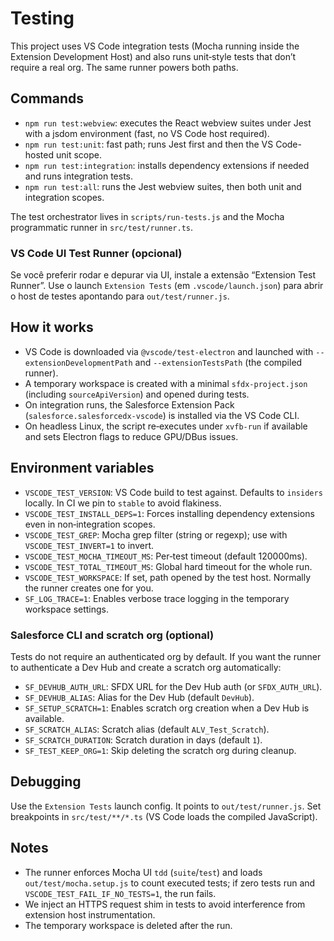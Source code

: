 # Testing

This project uses VS Code integration tests (Mocha running inside the Extension Development Host) and also runs unit‑style tests that don’t require a real org. The same runner powers both paths.

## Commands

- `npm run test:webview`: executes the React webview suites under Jest with a jsdom environment (fast, no VS Code host required).
- `npm run test:unit`: fast path; runs Jest first and then the VS Code-hosted unit scope.
- `npm run test:integration`: installs dependency extensions if needed and runs integration tests.
- `npm run test:all`: runs the Jest webview suites, then both unit and integration scopes.

The test orchestrator lives in `scripts/run-tests.js` and the Mocha programmatic runner in `src/test/runner.ts`.

### VS Code UI Test Runner (opcional)

Se você preferir rodar e depurar via UI, instale a extensão “Extension Test Runner”. Use o launch `Extension Tests` (em `.vscode/launch.json`) para abrir o host de testes apontando para `out/test/runner.js`.

## How it works

- VS Code is downloaded via `@vscode/test-electron` and launched with `--extensionDevelopmentPath` and `--extensionTestsPath` (the compiled runner).
- A temporary workspace is created with a minimal `sfdx-project.json` (including `sourceApiVersion`) and opened during tests.
- On integration runs, the Salesforce Extension Pack (`salesforce.salesforcedx-vscode`) is installed via the VS Code CLI.
- On headless Linux, the script re‑executes under `xvfb-run` if available and sets Electron flags to reduce GPU/DBus issues.

## Environment variables

- `VSCODE_TEST_VERSION`: VS Code build to test against. Defaults to `insiders` locally. In CI we pin to `stable` to avoid flakiness.
- `VSCODE_TEST_INSTALL_DEPS=1`: Forces installing dependency extensions even in non‑integration scopes.
- `VSCODE_TEST_GREP`: Mocha grep filter (string or regexp); use with `VSCODE_TEST_INVERT=1` to invert.
- `VSCODE_TEST_MOCHA_TIMEOUT_MS`: Per‑test timeout (default 120000ms).
- `VSCODE_TEST_TOTAL_TIMEOUT_MS`: Global hard timeout for the whole run.
- `VSCODE_TEST_WORKSPACE`: If set, path opened by the test host. Normally the runner creates one for you.
- `SF_LOG_TRACE=1`: Enables verbose trace logging in the temporary workspace settings.

### Salesforce CLI and scratch org (optional)

Tests do not require an authenticated org by default. If you want the runner to authenticate a Dev Hub and create a scratch org automatically:

- `SF_DEVHUB_AUTH_URL`: SFDX URL for the Dev Hub auth (or `SFDX_AUTH_URL`).
- `SF_DEVHUB_ALIAS`: Alias for the Dev Hub (default `DevHub`).
- `SF_SETUP_SCRATCH=1`: Enables scratch org creation when a Dev Hub is available.
- `SF_SCRATCH_ALIAS`: Scratch alias (default `ALV_Test_Scratch`).
- `SF_SCRATCH_DURATION`: Scratch duration in days (default `1`).
- `SF_TEST_KEEP_ORG=1`: Skip deleting the scratch org during cleanup.

## Debugging

Use the `Extension Tests` launch config. It points to `out/test/runner.js`. Set breakpoints in `src/test/**/*.ts` (VS Code loads the compiled JavaScript).

## Notes

- The runner enforces Mocha UI `tdd` (`suite`/`test`) and loads `out/test/mocha.setup.js` to count executed tests; if zero tests run and `VSCODE_TEST_FAIL_IF_NO_TESTS=1`, the run fails.
- We inject an HTTPS request shim in tests to avoid interference from extension host instrumentation.
- The temporary workspace is deleted after the run.
